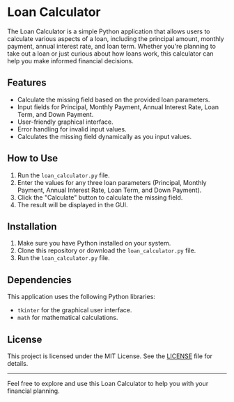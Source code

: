 # Loan Calculator

The Loan Calculator is a simple Python application that allows users to calculate various aspects of a loan, including the principal amount, monthly payment, annual interest rate, and loan term. Whether you're planning to take out a loan or just curious about how loans work, this calculator can help you make informed financial decisions.

## Features

- Calculate the missing field based on the provided loan parameters.
- Input fields for Principal, Monthly Payment, Annual Interest Rate, Loan Term, and Down Payment.
- User-friendly graphical interface.
- Error handling for invalid input values.
- Calculates the missing field dynamically as you input values.

## How to Use

1. Run the `loan_calculator.py` file.
2. Enter the values for any three loan parameters (Principal, Monthly Payment, Annual Interest Rate, Loan Term, and Down Payment).
3. Click the "Calculate" button to calculate the missing field.
4. The result will be displayed in the GUI.

## Installation

1. Make sure you have Python installed on your system.
2. Clone this repository or download the `loan_calculator.py` file.
3. Run the `loan_calculator.py` file.

## Dependencies

This application uses the following Python libraries:

- `tkinter` for the graphical user interface.
- `math` for mathematical calculations.

## License

This project is licensed under the MIT License. See the [LICENSE](LICENSE) file for details.

---

Feel free to explore and use this Loan Calculator to help you with your financial planning.
